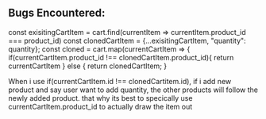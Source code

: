 ## Bugs Encountered:
const exisitingCartItem = cart.find(currentItem => currentItem.product_id === product_id)
        const clonedCartItem = {...exisitingCartItem, "quantity": quantity};
        const cloned = cart.map(currentCartItem => {
            if(currentCartItem.product_id !== clonedCartItem.product_id){
                return currentCartItem
            } else {
                return clonedCartItem;
            }

When i use if(currentCartItem.id !== clonedCartitem.id),
if i add new product and say user want to add quantity, the other products will follow the newly added product. that why its best to specically use currentCartItem.product_id to actually draw the item out